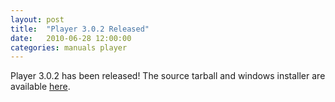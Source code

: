 ```yaml
---
layout: post
title:  "Player 3.0.2 Released"
date:   2010-06-28 12:00:00
categories: manuals player
---
```


Player 3.0.2 has been released!
The source tarball and windows installer are available [here](https://sourceforge.net/projects/playerstage/files/).
